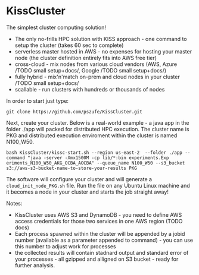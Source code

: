 # KissCluster
The simplest cluster computing solution!
- The only no-frills HPC solution with KISS approach - one command to setup the cluster (takes 60 sec to complete)
- serverless master hosted in AWS - no expenses for hosting your master node (the cluster definition entirely fits into AWS free tier)
- cross-cloud - mix nodes from various cloud vendors (AWS, Azure /TODO small setup+docs/, Google /TODO small setup+docs/)
- fully hybrid - mix'n'match on-prem and cloud nodes in your cluster /TODO small setup+docs/
- scallable - run clusters with hundreds or thousands of nodes


In order to start just type:

`
git clone https://github.com/pszufe/KissCluster.git
`

Next, create your cluster. Below is a real-world example - a java app in the folder ./app will packed for distributed HPC execution. The cluster name is PKG and distributed execution enviroment within the cluster is named N100_W50.

`
bash KissCluster/kissc-start.sh --region us-east-2  --folder ./app --command "java -server -Xmx1500M -cp lib/*:bin experiments.Exp eriments_N100_W50_AKG_OCBA_AOCBA" --queue_name N100_W50 --s3_bucket s3://aws-s3-bucket-name-to-store-your-results PKG
`

The software will configure your cluster and will generate a `cloud_init_node_PKG.sh` file. 
Run the file on any Ubuntu Linux machine and it becomes a node in your cluster and starts the job straight away!

Notes:
- KissCluster uses AWS S3 and DynamoDB - you need to define AWS access credentials for those two services in one AWS region (TODO docs)
- Each process spawned within the cluster will be appended by a jobid number (available as a parameter appended to command) - you can use this number to adjust work for processes
- the collected results will contain stadnard output and standard error of your processes - all gzipped and alligned on S3 bucket - ready for further analysis. 


